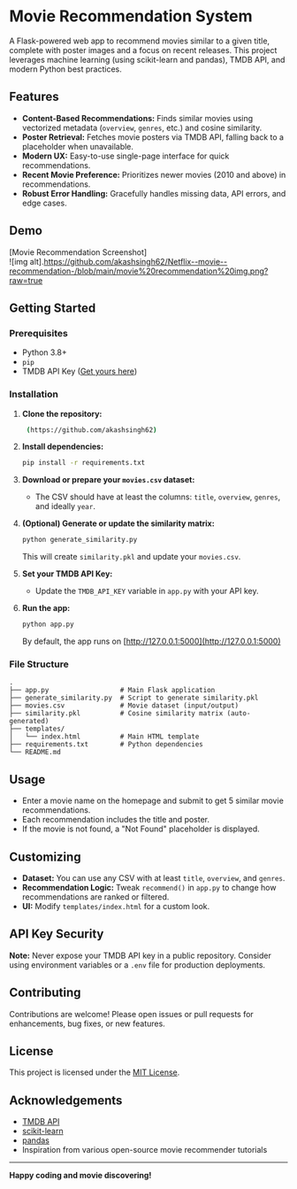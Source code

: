 # Movie Recommendation System

A Flask-powered web app to recommend movies similar to a given title, complete with poster images and a focus on recent releases. This project leverages machine learning (using scikit-learn and pandas), TMDB API, and modern Python best practices.

## Features

- **Content-Based Recommendations:** Finds similar movies using vectorized metadata (`overview`, `genres`, etc.) and cosine similarity.
- **Poster Retrieval:** Fetches movie posters via TMDB API, falling back to a placeholder when unavailable.
- **Modern UX:** Easy-to-use single-page interface for quick recommendations.
- **Recent Movie Preference:** Prioritizes newer movies (2010 and above) in recommendations.
- **Robust Error Handling:** Gracefully handles missing data, API errors, and edge cases.

## Demo

   [Movie Recommendation Screenshot]                                                                                   
                   ![img alt].https://github.com/akashsingh62/Netflix--movie--recommendation-/blob/main/movie%20recommendation%20img.png?raw=true

## Getting Started

### Prerequisites

- Python 3.8+
- `pip`
- TMDB API Key ([Get yours here](https://www.themoviedb.org/documentation/api))

### Installation

1. **Clone the repository:**
   ```bash
    (https://github.com/akashsingh62)
   ```

2. **Install dependencies:**
   ```bash
   pip install -r requirements.txt
   ```

3. **Download or prepare your `movies.csv` dataset:**
   - The CSV should have at least the columns: `title`, `overview`, `genres`, and ideally `year`.

4. **(Optional) Generate or update the similarity matrix:**
   ```bash
   python generate_similarity.py
   ```
   This will create `similarity.pkl` and update your `movies.csv`.

5. **Set your TMDB API Key:**
   - Update the `TMDB_API_KEY` variable in `app.py` with your API key.

6. **Run the app:**
   ```bash
   python app.py
   ```
   By default, the app runs on [http://127.0.0.1:5000](http://127.0.0.1:5000)

### File Structure

```
.
├── app.py                  # Main Flask application
├── generate_similarity.py  # Script to generate similarity.pkl
├── movies.csv              # Movie dataset (input/output)
├── similarity.pkl          # Cosine similarity matrix (auto-generated)
├── templates/
│   └── index.html          # Main HTML template
├── requirements.txt        # Python dependencies
└── README.md
```

## Usage

- Enter a movie name on the homepage and submit to get 5 similar movie recommendations.
- Each recommendation includes the title and poster.
- If the movie is not found, a "Not Found" placeholder is displayed.

## Customizing

- **Dataset:** You can use any CSV with at least `title`, `overview`, and `genres`.
- **Recommendation Logic:** Tweak `recommend()` in `app.py` to change how recommendations are ranked or filtered.
- **UI:** Modify `templates/index.html` for a custom look.

## API Key Security

**Note:** Never expose your TMDB API key in a public repository. Consider using environment variables or a `.env` file for production deployments.

## Contributing

Contributions are welcome! Please open issues or pull requests for enhancements, bug fixes, or new features.

## License

This project is licensed under the [MIT License](LICENSE).

## Acknowledgements

- [TMDB API](https://www.themoviedb.org/documentation/api)
- [scikit-learn](https://scikit-learn.org/)
- [pandas](https://pandas.pydata.org/)
- Inspiration from various open-source movie recommender tutorials

---

**Happy coding and movie discovering!**
